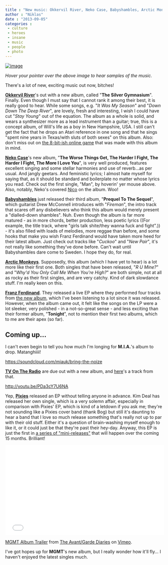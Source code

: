 ```yaml
---
title : "New music: Okkervil River, Neko Case, Babyshambles, Arctic Monkeys and Franz Ferdinand"
author : "Niklas"
date : "2013-09-05"
categories : 
 - culture
 - heroes
 - insane
 - music
 - people
 - photo
---
```


[![image](https://niklasblog.com/wp-content/wpid-PhotoGrid_1378179435151.jpg "PhotoGrid_1378179435151.jpg")](https://niklasblog.com/wp-content/wpid-PhotoGrid_1378179435151.jpg)

_Hover your pointer over the above image to hear samples of the music._

There's a lot of new, exciting music out now, bitches!

**[Okkervil River](http://okkervilriver.com)**'s out with a new album, called "**The Silver Gymnasium**". Finally. Even though I must say that I cannot rank it among their best, it is really good to hear. While some songs, e.g. "_It Was My Season_" and "_Down Down The Deep River_", are lovely, fresh and interesting, I wish I could have cut "_Stay Young_" out of the equation. The album as a whole is solid, and wears a synthesizer more as a lead instrument than a guitar; true, this is a concept album, of Will's life as a boy in New Hampshire, USA. I still can't get the fact that he drops an Atari reference in one song and that he sings "spent nine years in Texas/with sluts of both sexes" on this album. Also: don't miss out on [the 8-bit-ish online game](http://thesilvergymnasium.com) that was made with this album in mind.

[**Neko Case**](http://en.wikipedia.org/wiki/Neko_Case)'s new album, "**The Worse Things Get, The Harder I Fight, The Harder I Fight, The More I Love You**", is very well produced, features excellent singing and some stellar harmonies and use of reverb...as per usual. And jangly geetars. And feministic lyrics; I almost hate myself for saying that, as it should be standard and boilerplate no matter whose lyrics you read. Check out the first single, "Man", by hoverin' yer mouse above. Also, notably, Neko's covered [Nico](http://en.wikipedia.org/wiki/Nico) on the album. Woo!

**[Babyshambles](http://babyshambles.net/)** just released their third album, "**Prequel To The Sequel**", which guitarist Drew McConnell introduces with "_Fireman_", the intro track that scares off any disbelievers who think this album would merely present a "dialled-down shambles". Nuh. Even though the album is far more matured - as in more chords, better production, less poetic lyrics ((For example, the title track, where "girls talk shite/they wanna fuck and fight".)) - it's also filled with loads of melodies, more reggae than before, and some hooks that make you wish Franz Ferdinand would have taken more heed for their latest album. Just check out tracks like "_Cuckoo_" and "_New Pair_", it's not really like something they've done before. Can't wait until Babyshambles dare come to Sweden. I hope they do, for real.

**[Arctic Monkeys](http://en.wikipedia.org/wiki/Arctic_Monkeys)**. Supposedly, this album (which I have yet to hear) is a lot more like their first one. Both singles that have been released, "_R U Mine?_" and "_Why'd You Only Call Me When You're High?_" are both simple, not at all as rocky as their first singles, and are very catchy. Kind of dark slowdance stuff. I'm really keen on this.

**[Franz Ferdinand](http://en.wikipedia.org/wiki/Franz_Ferdinand_(band))**. They released a live EP where they performed four tracks from [the new album](http://en.wikipedia.org/wiki/Right_Thoughts,_Right_Words,_Right_Action), which I've been listening to a lot since it was released. However, when the album came out, it felt like the songs on the LP were a lot sleeker, very polished - in a not-so-great sense - and less exciting than their former album, "**Tonight**", not to mention their first two albums, which to me are their apex (so far).

## Coming up...

I can't even begin to tell you how much I'm longing for **M.I.A.**'s album to drop. Matanghiiii!

https://soundcloud.com/miauk/bring-the-noize

**[TV On The Radio](http://en.wikipedia.org/wiki/TV_on_the_Radio)** are due out with a new album, and [here](https://soundcloud.com/npr_music/tv-on-the-radio-million-miles)'s a track from that.

http://youtu.be/PDa3cY7U6NA

Yep, **[Pixies](http://en.wikipedia.org/wiki/Pixies)** released an EP without telling anyone in advance. Kim Deal has released her own single, which is a very solemn affair, especially in comparison with Pixies' EP, which is kind of a letdown if you ask me; they're not sounding like a Pixies cover band (thank Bog) but still it's daunting to hear a band that I love so much release something that's really not up to par with their old stuff. Either it's a question of brain-washing myself enough to like it, or it could just be that they're past their hey-day. Anyway, this EP is just the first in [a series of "mini-releases"](http://www.theguardian.com/music/2013/sep/04/pixies-release-new-music-european-tour) that will happen over the coming 15 months. Brilliant!

<iframe src="//player.vimeo.com/video/73704848" width="510" height="287" frameborder="0" webkitallowfullscreen mozallowfullscreen="" allowfullscreen=""></iframe>

[MGMT Album Trailer](http://vimeo.com/73704848) from [The Avant/Garde Diaries](http://vimeo.com/avantgardediaries) on [Vimeo](https://vimeo.com).

I've got hopes up for **MGMT**'s new album, but I really wonder how it'll fly... I haven't enjoyed the latest singles much.
